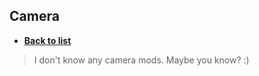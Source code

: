 ## Camera
- [**Back to list**](https://github.com/Evv1L/thinkpad-x230-upgrades/blob/main/README.md)

> I don't know any camera mods. Maybe you know? :)

